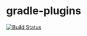 gradle-plugins
==============

[![Build Status](https://drone.io/github.com/ReadyTalk/gradle-plugins/status.png)](https://drone.io/github.com/ReadyTalk/gradle-plugins/latest)
